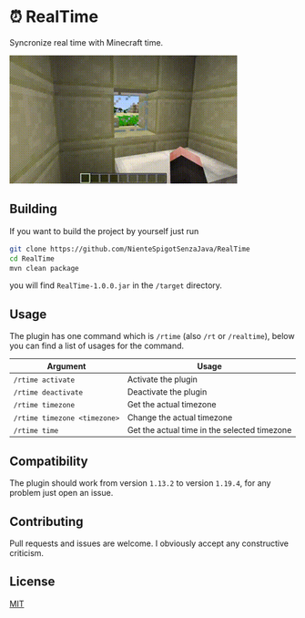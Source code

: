 # ⏰ RealTime

Syncronize real time with Minecraft time.

![Demonstration](./images/demo.gif)

## Building

If you want to build the project by yourself just run

```bash
git clone https://github.com/NienteSpigotSenzaJava/RealTime
cd RealTime
mvn clean package
```

you will find ```RealTime-1.0.0.jar``` in the ```/target``` directory.

## Usage

The plugin has one command which is ```/rtime``` (also ```/rt``` or ```/realtime```), below you can find a list of usages for the command.

| Argument                      | Usage                                        |
|-------------------------------|----------------------------------------------|
| ```/rtime activate```            | Activate the plugin                          |
| ```/rtime deactivate```          | Deactivate the plugin                        |
| ```/rtime timezone```            | Get the actual timezone                      |
| ```/rtime timezone <timezone>``` | Change the actual timezone                   |
| ```/rtime time```                | Get the actual time in the selected timezone |

## Compatibility

The plugin should work from version ```1.13.2``` to version ```1.19.4```, for any problem just open an issue.

## Contributing

Pull requests and issues are welcome. I obviously accept any constructive criticism.

## License

[MIT](https://choosealicense.com/licenses/mit/)
